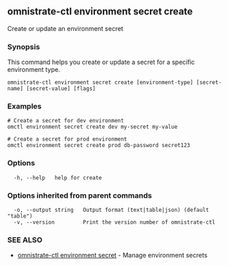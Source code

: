 ## omnistrate-ctl environment secret create

Create or update an environment secret

### Synopsis

This command helps you create or update a secret for a specific environment type.

```
omnistrate-ctl environment secret create [environment-type] [secret-name] [secret-value] [flags]
```

### Examples

```
# Create a secret for dev environment
omctl environment secret create dev my-secret my-value

# Create a secret for prod environment
omctl environment secret create prod db-password secret123
```

### Options

```
  -h, --help   help for create
```

### Options inherited from parent commands

```
  -o, --output string   Output format (text|table|json) (default "table")
  -v, --version         Print the version number of omnistrate-ctl
```

### SEE ALSO

- [omnistrate-ctl environment secret](omnistrate-ctl_environment_secret.md) - Manage environment secrets